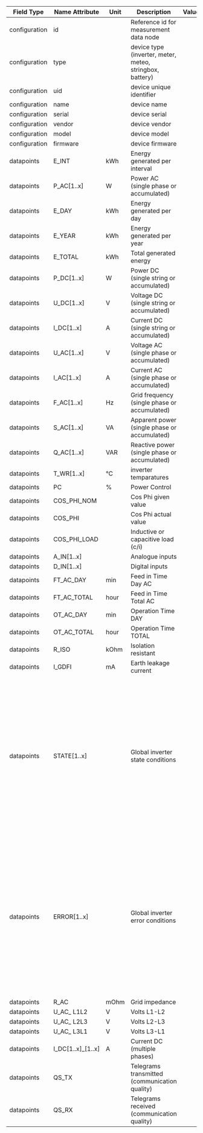 | Field Type    | Name Attribute    | Unit | Description                                              | Value | Type | Required | Example                                                                                                                                                                                                                           | Notes | Version | 
|---------------|-------------------|------|----------------------------------------------------------|-------|------|----------|-----------------------------------------------------------------------------------------------------------------------------------------------------------------------------------------------------------------------------------|-------|---------| 
| configuration | id                |      | Reference id for measurement data node                   |       |      | x        | <device id=“1“ type=“inverter“>                                                                                                                                                                                                   |       | 2.0.1   | 
| configuration | type              |      | device type (inverter, meter, meteo, stringbox, battery) |       |      | x        | <device id=“1“ type=“inverter“>                                                                                                                                                                                                   |       | 2.0.1   | 
| configuration | uid               |      | device unique identifier                                 |       |      | x        | <uid>INV12345</uid>                                                                                                                                                                                                               |       | 2.0.1   | 
| configuration | name              |      | device name                                              |       |      |          | <name>Inverter A</name>                                                                                                                                                                                                           |       | 2.0.1   | 
| configuration | serial            |      | device serial                                            |       |      |          | <serial>INV11.22.33</serial>                                                                                                                                                                                                      |       | 2.0.1   | 
| configuration | vendor            |      | device vendor                                            |       |      |          | <vendor>vendor 123</vendor>                                                                                                                                                                                                       |       | 2.0.1   | 
| configuration | model             |      | device model                                             |       |      |          | <model></model>                                                                                                                                                                                                                   |       | 2.0.1   | 
| configuration | firmware          |      | device firmware                                          |       |      |          | <firmware>1.23.3</firmware>                                                                                                                                                                                                       |       | 2.0.1   | 
| datapoints    | E_INT             | kWh  | Energy generated per interval                            |       |      |          |                                                                                                                                                                                                                                   |       | 2.0.1   | 
| datapoints    | P_AC[1..x]        | W    | Power AC (single phase or accumulated)                   |       |      | x        |                                                                                                                                                                                                                                   |       | 2.0.1   | 
| datapoints    | E_DAY             | kWh  | Energy generated per day                                 |       |      |          |                                                                                                                                                                                                                                   |       | 2.0.1   | 
| datapoints    | E_YEAR            | kWh  | Energy generated per year                                |       |      |          |                                                                                                                                                                                                                                   |       | 2.0.1   | 
| datapoints    | E_TOTAL           | kWh  | Total generated energy                                   |       |      |          |                                                                                                                                                                                                                                   |       | 2.0.1   | 
| datapoints    | P_DC[1..x]        | W    | Power DC (single string or accumulated)                  |       |      |          |                                                                                                                                                                                                                                   |       | 2.0.1   | 
| datapoints    | U_DC[1..x]        | V    | Voltage DC (single string or accumulated)                |       |      |          |                                                                                                                                                                                                                                   |       | 2.0.1   | 
| datapoints    | I_DC[1..x]        | A    | Current DC (single string or accumulated)                |       |      |          |                                                                                                                                                                                                                                   |       | 2.0.1   | 
| datapoints    | U_AC[1..x]        | V    | Voltage AC (single phase or accumulated)                 |       |      |          |                                                                                                                                                                                                                                   |       | 2.0.1   | 
| datapoints    | I_AC[1..x]        | A    | Current AC (single phase or accumulated)                 |       |      |          |                                                                                                                                                                                                                                   |       | 2.0.1   | 
| datapoints    | F_AC[1..x]        | Hz   | Grid frequency (single phase or accumulated)             |       |      |          |                                                                                                                                                                                                                                   |       | 2.0.1   | 
| datapoints    | S_AC[1..x]        | VA   | Apparent power (single phase or accumulated)             |       |      |          |                                                                                                                                                                                                                                   |       | 2.0.1   | 
| datapoints    | Q_AC[1..x]        | VAR  | Reactive power (single phase or accumulated)             |       |      |          |                                                                                                                                                                                                                                   |       | 2.0.1   | 
| datapoints    | T_WR[1..x]        | °C   | inverter temparatures                                    |       |      |          |                                                                                                                                                                                                                                   |       | 2.0.1   | 
| datapoints    | PC                | %    | Power Control                                            |       |      |          |                                                                                                                                                                                                                                   |       | 2.0.1   | 
| datapoints    | COS_PHI_NOM       |      | Cos Phi given value                                      |       |      |          |                                                                                                                                                                                                                                   |       | 2.0.1   | 
| datapoints    | COS_PHI           |      | Cos Phi actual value                                     |       |      |          |                                                                                                                                                                                                                                   |       | 2.0.1   | 
| datapoints    | COS_PHI_LOAD      |      | Inductive or capacitive load (c/i)                       |       |      |          |                                                                                                                                                                                                                                   |       | 2.0.1   | 
| datapoints    | A_IN[1..x]        |      | Analogue inputs                                          |       |      |          |                                                                                                                                                                                                                                   |       | 2.0.1   | 
| datapoints    | D_IN[1..x]        |      | Digital inputs                                           |       |      |          |                                                                                                                                                                                                                                   |       | 2.0.1   | 
| datapoints    | FT_AC_DAY         | min  | Feed in Time Day AC                                      |       |      |          |                                                                                                                                                                                                                                   |       | 2.0.1   | 
| datapoints    | FT_AC_TOTAL       | hour | Feed in Time Total AC                                    |       |      |          |                                                                                                                                                                                                                                   |       | 2.0.1   | 
| datapoints    | OT_AC_DAY         | min  | Operation Time DAY                                       |       |      |          |                                                                                                                                                                                                                                   |       | 2.0.1   | 
| datapoints    | OT_AC_TOTAL       | hour | Operation Time TOTAL                                     |       |      |          |                                                                                                                                                                                                                                   |       | 2.0.1   | 
| datapoints    | R_ISO             | kOhm | Isolation resistant                                      |       |      |          |                                                                                                                                                                                                                                   |       | 2.0.1   | 
| datapoints    | I_GDFI            | mA   | Earth leakage current                                    |       |      |          |                                                                                                                                                                                                                                   |       | 2.0.1   | 
| datapoints    | STATE[1..x]       |      | Global inverter state conditions                         |       |      |          | usually we recommend the transmission of just one state and one error code. In this case use “STATE” and “ERROR”. Other states and codes can be transferred, too, but the visualization or usage of the values is not guaranteed. |       | 2.0.1   | 
| datapoints    | ERROR[1..x]       |      | Global inverter error conditions                         |       |      |          | usually we recommend the transmission of just one state and one error code. In this case use “STATE” and “ERROR”. Other states and codes can be transferred, too, but the visualization or usage of the values is not guaranteed. |       | 2.0.1   | 
| datapoints    | R_AC              | mOhm | Grid impedance                                           |       |      |          |                                                                                                                                                                                                                                   |       | 2.0.1   | 
| datapoints    | U_AC_ L1L2        | V    | Volts L1-L2                                              |       |      |          |                                                                                                                                                                                                                                   |       | 2.0.1   | 
| datapoints    | U_AC_ L2L3        | V    | Volts L2-L3                                              |       |      |          |                                                                                                                                                                                                                                   |       | 2.0.1   | 
| datapoints    | U_AC_ L3L1        | V    | Volts L3-L1                                              |       |      |          |                                                                                                                                                                                                                                   |       | 2.0.1   | 
| datapoints    | I_DC[1..x]_[1..x] | A    | Current DC (multiple phases)                             |       |      |          |                                                                                                                                                                                                                                   |       | 2.0.5   | 
| datapoints    | QS_TX             |       | Telegrams transmitted (communication quality)         |       |       |          |                                |       | 2.0.9   |
| datapoints    | QS_RX             |       | Telegrams received    (communication quality)         |       |       |          |                                |       | 2.0.9   |
